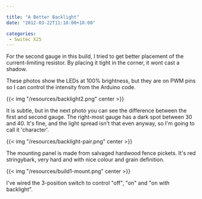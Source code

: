 ```yaml
---

title: "A Better Backlight"
date: "2012-03-22T11:18:00+10:00"

categories:
 - Switec X25
---
```


For the second gauge in this build, I tried to get
better placement of the current-limiting resistor.
By placing it tight in the corner, it wont
cast a shadow.

These photos show the LEDs at 100% brightness, but they are
on PWM pins so I can control the intensity from the Arduino code.

{{< img "/resources/backlight2.png" center >}}

<!--more-->

It is subtle, but in the next photo you can see the difference
between the first and second gauge.  The right-most gauge
has a dark spot between 30 and 40.
It's fine, and the light spread isn't that even anyway,
so I'm going to call it 'character'.

{{< img "/resources/backlight-pair.png" center >}}

The mounting panel is made from salvaged hardwood fence pickets.  It's red stringybark, very hard and with nice colour and grain definition.

{{< img "/resources/build1-mount.png" center >}}

I've wired the 3-position switch to control "off", "on" and "on with backlight".
